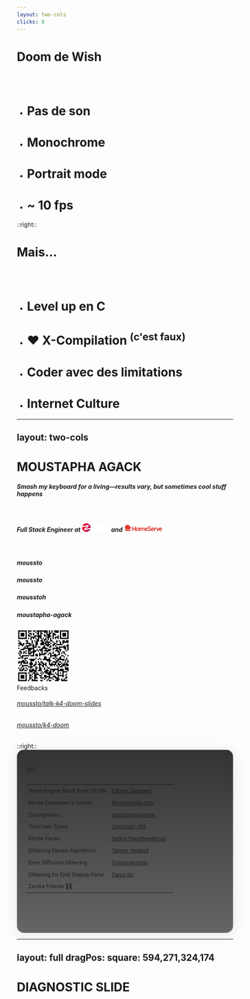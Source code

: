 ```yaml
---
layout: two-cols
clicks: 8
---
```


# <div class="doom-gradient">Doom de Wish</div>

<br />
<br />

<v-clicks>

- <h1>Pas de son </h1>
- <h1> Monochrome </h1>
- <h1> Portrait mode </h1>
- <h1> ~ 10 fps </h1>

</v-clicks>

::right::

# <div class="doom-gradient" v-click=5>Mais...</div>

<br />
<br />

<v-clicks>

- <h1>Level up en C</h1>
- <h1>❤️ X-Compilation <sup>(c'est faux)</sup></h1>
- <h1>Coder avec des limitations</h1>
- <h1>Internet Culture</h1>

</v-clicks>

---
layout: two-cols
---

# <div class="doom-gradient">MOUSTAPHA AGACK</div>

<div class="flex flex-col h-full">

<div class="w-4/5 h-3/4">

##### _Smash my keyboard for a living—results vary, but sometimes cool stuff happens_

<br/>

##### Full Stack Engineer at <img src="./assets/zenika.png" width=65 pb-0.5 pl-1 pr-1 inline> and <img src="./assets/homeserve-inline.png" width=90 pl-1 pb-0.5 inline>

<br/>

<div class="grid grid-cols-2 pt-3">
  <div>
  
  ##### <logos-bluesky class="social-icon"/> moussto
  
  ##### <mdi-github class="social-icon"/> moussto
  
  ##### <logos-twitter class="social-icon"/> mousstoh
  
  ##### <logos-linkedin-icon class="social-icon"/> moustapha-agack
  
  </div>

  <div class="ml-15 text-center" >
    <div class="magic-border"><img src="./assets/mixit-qr.png" width=125></div>
    <div class="mt-3">Feedbacks</div>
  </div>

</div>

</div>

<div class="sources justify-self-end">

###### <streamline-computer-screen-1-screen-device-electronics-monitor-diplay-computer class="source-icon"/>[moussto/talk-k4-doom-slides](https://github.com/Moussto/talk-k4-doom-slides/)

###### <streamline-programming-script-file-code-1-code-files-angle-programming-file-bracket class="source-icon"/>[moussto/k4-doom](https://github.com/Moussto/k4-doom)

</div>

</div>
::right::

<div class="thanks" w-full h-full>

###### S/O <streamline-hearts-symbol />

|                                  |                                                                                                                                      |                                                                                |
| -------------------------------- | ------------------------------------------------------------------------------------------------------------------------------------ | ------------------------------------------------------------------------------ |
| Game Engine Black Book DOOM      | [Fabien Sanglard](https://fabiensanglard.net/gebbdoom/)                                                                              | <streamline-interface-content-book-content-books-book-close/>                  |
| Kindle Developer's Corner        | [Mobilereads.com](https://www.mobileread.com/forums/forumdisplay.php?f=150)                                                          | <streamline-interface-layout-2-column-header-layout-layouts-masthead-sidebar/> |
| Doomgeneric                      | [ozkl/doomgeneric](https://github.com/ozkl/doomgeneric)                                                                              | <streamline-code-monitor-1 />                                                  |
| Toolchain Types                  | [Crosstool-NG](https://crosstool-ng.github.io/docs/toolchain-types/)                                                                 | <streamline-interface-file-text-text-common-file />                            |
| Kindle Hacks                     | [Sotiris Papatheodorou](https://git.sr.ht/~sotirisp/kindle-hacks)                                                                    | <streamline-code-monitor-1 />                                                  |
| Dithering Eleven Algorithms      | [Tanner Helland](https://tannerhelland.com/2012/12/28/dithering-eleven-algorithms-source-code.html)                                  | <streamline-interface-file-text-text-common-file />                            |
| Error Diffusion Dithering        | [Computerphile](https://www.youtube.com/watch?v=ico4fJfohMQ)                                                                         | <streamline-computer-logo-youtube-youtube-clip-social-video/>                  |
| Dithering for Eink Display Panel | [Daiyu Ko](https://community.nxp.com/t5/i-MX-Processors-Knowledge-Base/Dithering-Implementation-for-Eink-Display-Panel/ta-p/1100219) | <streamline-interface-layout-2-column-header-layout-layouts-masthead-sidebar/> |
| Zenika Friends 🙏🏽                |                                                                                                                                      |                                                                                |

<br/>
<br/>
<br/>
<br/>

<div class="justify-self-end">
    <PoweredBySlidev class="slidev-thanks"/>
</div>

</div>

<style>
.source-icon {
    height: 13px;
    width: 13px;
    margin-right: 10px;
}

.social-icon {
    height: 20px;
    width: 20px;
    margin-right: 10px;
    margin-top: 5px;
}

.thanks {
    font-size: 12px;
    border-radius: 16px;
    box-shadow: 0 4px 30px rgba(0, 0, 0, 0.1);
    backdrop-filter: blur(4.7px);
    -webkit-backdrop-filter: blur(4.7px);
    border: 1px solid rgba(255, 255, 255, 0.3);
    padding: 20px;
    background: linear-gradient(rgba(0, 0, 0, 0.8), rgba(0, 0, 0, 0.7), rgba(0, 0, 0, 0.6)), url("/assets/img/doom_bg.png");
    background-position: center top;
}



td {
    padding-top: 0.4rem;
    padding-bottom: 0.4rem;
}

</style>

---
layout: full
dragPos:
  square: 594,271,324,174
---

# <div class="doom-gradient">DIAGNOSTIC SLIDE</div>

<RenderWhen context="visible" class="stream-on-term-container">
    <StreamOnTerminal/>
</RenderWhen>

<br />

<AudioDiagnostic />

<style>
.stream-on-term-container {
    height: 50%;
}
</style>
